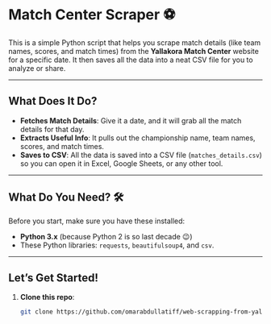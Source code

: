 # Match Center Scraper ⚽

This is a simple Python script that helps you scrape match details (like team names, scores, and match times) from the **Yallakora Match Center** website for a specific date. It then saves all the data into a neat CSV file for you to analyze or share.

---

## What Does It Do? 

- **Fetches Match Details**: Give it a date, and it will grab all the match details for that day.
- **Extracts Useful Info**: It pulls out the championship name, team names, scores, and match times.
- **Saves to CSV**: All the data is saved into a CSV file (`matches_details.csv`) so you can open it in Excel, Google Sheets, or any other tool.

---

## What Do You Need? 🛠️

Before you start, make sure you have these installed:
- **Python 3.x** (because Python 2 is so last decade 😉)
- These Python libraries: `requests`, `beautifulsoup4`, and `csv`.

---

## Let’s Get Started! 

1. **Clone this repo**:
   ```bash
   git clone https://github.com/omarabdullatiff/web-scrapping-from-yallakora

